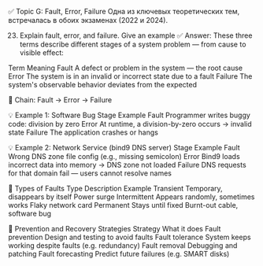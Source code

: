 ✅ Topic G: Fault, Error, Failure
Одна из ключевых теоретических тем, встречалась в обоих экзаменах (2022 и 2024).


23. Explain fault, error, and failure. Give an example
✅ Answer:
These three terms describe different stages of a system problem — from cause to visible effect:

Term	Meaning
Fault	A defect or problem in the system — the root cause
Error	The system is in an invalid or incorrect state due to a fault
Failure	The system's observable behavior deviates from the expected

📌 Chain: Fault → Error → Failure

💡 Example 1: Software Bug
Stage	Example
Fault	Programmer writes buggy code: division by zero
Error	At runtime, a division-by-zero occurs → invalid state
Failure	The application crashes or hangs

💡 Example 2: Network Service (bind9 DNS server)
Stage	Example
Fault	Wrong DNS zone file config (e.g., missing semicolon)
Error	Bind9 loads incorrect data into memory → DNS zone not loaded
Failure	DNS requests for that domain fail — users cannot resolve names

📌 Types of Faults
Type	Description	Example
Transient	Temporary, disappears by itself	Power surge
Intermittent	Appears randomly, sometimes works	Flaky network card
Permanent	Stays until fixed	Burnt-out cable, software bug

📌 Prevention and Recovery Strategies
Strategy	What it does
Fault prevention	Design and testing to avoid faults
Fault tolerance	System keeps working despite faults (e.g. redundancy)
Fault removal	Debugging and patching
Fault forecasting	Predict future failures (e.g. SMART disks)


